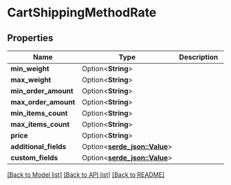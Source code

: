 # CartShippingMethodRate

## Properties

Name | Type | Description | Notes
------------ | ------------- | ------------- | -------------
**min_weight** | Option<**String**> |  | [optional]
**max_weight** | Option<**String**> |  | [optional]
**min_order_amount** | Option<**String**> |  | [optional]
**max_order_amount** | Option<**String**> |  | [optional]
**min_items_count** | Option<**String**> |  | [optional]
**max_items_count** | Option<**String**> |  | [optional]
**price** | Option<**String**> |  | [optional]
**additional_fields** | Option<[**serde_json::Value**](.md)> |  | [optional]
**custom_fields** | Option<[**serde_json::Value**](.md)> |  | [optional]

[[Back to Model list]](../README.md#documentation-for-models) [[Back to API list]](../README.md#documentation-for-api-endpoints) [[Back to README]](../README.md)


